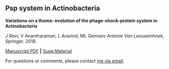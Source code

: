 ## Psp system in Actinobacteria

**Variations on a theme: evolution of the phage-shock-protein system in Actinobacteria**

*J Ravi*, V Anantharaman, L Aravind, ML Gennaro
*Antonie Van Leeuwenhoek*, Springer. 2018.

[Manuscript PDF](https://github.com/jananiravi/2018-psp-actino/blob/master/manuscript/2018-Ravi-Psp_actinobacteria-Anto.pdf) **|** [Supp Material](https://github.com/jananiravi/2018-psp-actino/blob/master/manuscript/2018-Ravi-Psp_actinobacteria-Anto_supp.xlsx)

For questions or comments, please contact [me via email](janani@msu.edu).
